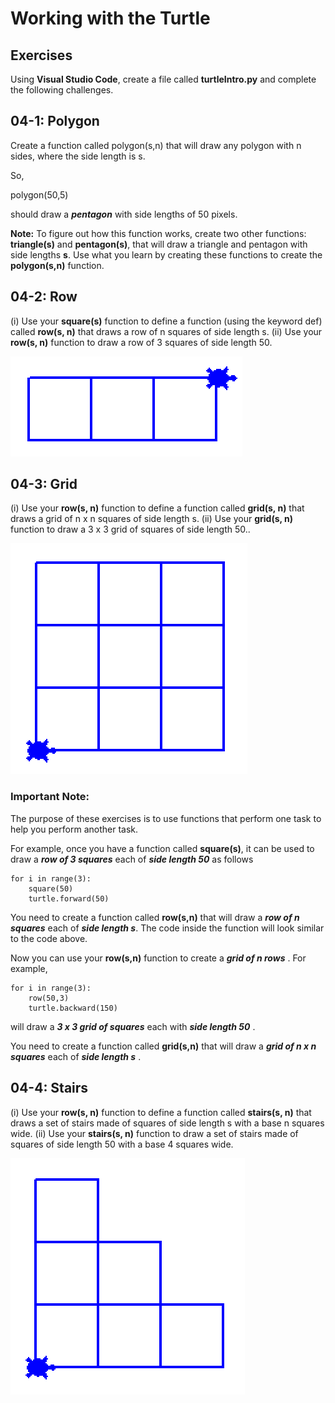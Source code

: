 # Working with the Turtle

## Exercises

Using **Visual Studio Code**, create a file called **turtleIntro.py** and complete the following challenges.

## 04-1:  Polygon
Create a function called polygon(s,n) that will draw any polygon with n sides, where the side length is s.

So,

polygon(50,5)

should draw a ***pentagon*** with side lengths of 50 pixels.

**Note:**  To figure out how this function works, create two other functions:  **triangle(s)** and **pentagon(s)**, that will draw a triangle and pentagon with side lengths **s**.  Use what you learn by creating these functions to create the **polygon(s,n)** function.

## 04-2:  Row

(i) Use your **square(s)** function to define a function (using the keyword def) called **row(s, n)** that draws a row of n squares of side length s.  (ii) Use your **row(s, n)** function to draw a row of 3 squares of side length 50.

![](row.PNG)

## 04-3:  Grid 

(i) Use your **row(s, n)** function to define a function called **grid(s, n)** that draws a grid of n x n squares of side length s.  (ii) Use your **grid(s, n)** function to draw a 3 x 3 grid of squares of side length 50..

![](grid.PNG)

### Important Note:

The purpose of these exercises is to use functions that perform one task to help you perform another task.

For example, once you have a function called **square(s)**, it can be used to draw a ***row of 3 squares*** each of ***side length 50*** as follows

```python3
for i in range(3):
    square(50)
    turtle.forward(50)
```

You need to create a function called **row(s,n)** that will draw a ***row of n squares*** each of ***side length s***.  The code inside the function will look similar to the code above.

Now you can use your **row(s,n)** function to create a ***grid of n rows*** .  For example,

```python3
for i in range(3):
    row(50,3)
    turtle.backward(150)
```

will draw a ***3 x 3 grid of squares*** each with ***side length 50*** .

You need to create a function called **grid(s,n)** that will draw a ***grid of n x n squares*** each of ***side length s*** .

## 04-4:  Stairs

(i) Use your **row(s, n)** function to define a function called **stairs(s, n)** that draws a set of stairs made of squares of side length s with a base n squares wide.  (ii) Use your **stairs(s, n)** function to draw a set of stairs made of squares of side length 50 with a base 4 squares wide.

![](stairs.PNG)

